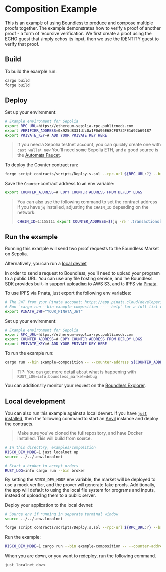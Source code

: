 # Composition Example

This is an example of using Boundless to produce and compose multiple proofs together.
The example demonstrates how to verify a proof of another proof - a form of recursive verification.
We first create a proof using the ECHO guest that simply echos its input, then we use the IDENTITY guest to verify that proof.

## Build

To build the example run:

```bash
cargo build
forge build
```

## Deploy

Set up your environment:

```bash
# Example environment for Sepolia
export RPC_URL=https://ethereum-sepolia-rpc.publicnode.com
export VERIFIER_ADDRESS=0x925d8331ddc0a1F0d96E68CF073DFE1d92b69187
export PRIVATE_KEY=# ADD YOUR PRIVATE KEY HERE
```

> If you need a Sepolia testnet account, you can quickly create one with `cast wallet new`
> You'll need some Sepolia ETH, and a good source is the [Automata Faucet](https://www.sepoliafaucet.io/).

To deploy the Counter contract run:

```bash
forge script contracts/scripts/Deploy.s.sol --rpc-url ${RPC_URL:?} --broadcast -vv
```

Save the `Counter` contract address to an env variable:

```bash
export COUNTER_ADDRESS=# COPY COUNTER ADDRESS FROM DEPLOY LOGS
```

> You can also use the following command to set the contract address if you have `jq` installed, adjusting the `CHAIN_ID` depending on the network:
>
> ```bash
> CHAIN_ID=11155111 export COUNTER_ADDRESS=$(jq -re '.transactions[] | select(.contractName == "Counter") | .contractAddress' ./broadcast/Deploy.s.sol/${CHAIN_ID:?}/run-latest.json)
> ```

## Run the example

Running this example will send two proof requests to the Boundless Market on Sepolia.

Alternatively, you can run a [local devnet](#local-development)

In order to send a request to Boundless, you'll need to upload your program to a public URL.
You can use any file hosting service, and the Boundless SDK provides built-in support uploading to AWS S3, and to IPFS via [Pinata](https://www.pinata.cloud).

To use IPFS via Pinata, just export the following env variables:

```bash
# The JWT from your Pinata account: https://app.pinata.cloud/developers/api-keys
# Run `cargo run --bin example-composition -- --help` for a full list of options.
export PINATA_JWT="YOUR_PINATA_JWT"
```

Set up your environment:

```bash
# Example environment for Sepolia
export RPC_URL=https://ethereum-sepolia-rpc.publicnode.com
export COUNTER_ADDRESS=# COPY COUNTER ADDRESS FROM DEPLOY LOGS
export PRIVATE_KEY=# ADD YOUR PRIVATE KEY HERE
```

To run the example run:

```bash
cargo run --bin example-composition -- --counter-address ${COUNTER_ADDRESS:?}
```

> TIP: You can get more detail about what is happening with `RUST_LOG=info,boundless_market=debug`

You can additionally monitor your request on the [Boundless Explorer](https://explorer.beboundless.xyz).

## Local development

You can also run this example against a local devnet.
If you have [`just` installed](https://github.com/casey/just), then the following command to start an [Anvil](https://book.getfoundry.sh/anvil/) instance and deploy the contracts.

> Make sure you've cloned the full repository, and have Docker installed. This will build from source.

```bash
# In this directory, examples/composition
RISC0_DEV_MODE=1 just localnet up
source ../../.env.localnet

# Start a broker to accept orders
RUST_LOG=info cargo run --bin broker
```

By setting the `RISC0_DEV_MODE` env variable, the market will be deployed to use a mock verifier, and the prover will generate fake proofs.
Additionally, the app will default to using the local file system for programs and inputs, instead of uploading them to a public server.

Deploy your application to the local devnet:

```bash
# Source env if running in separate terminal window
source ../../.env.localnet

forge script contracts/scripts/Deploy.s.sol --rpc-url ${RPC_URL:?} --broadcast -vv
```

Run the example:

```bash
RISC0_DEV_MODE=1 cargo run --bin example-composition -- --counter-address ${COUNTER_ADDRESS:?} --storage-provider file
```

When you are down, or you want to redeploy, run the following command.

```bash
just localnet down
```
